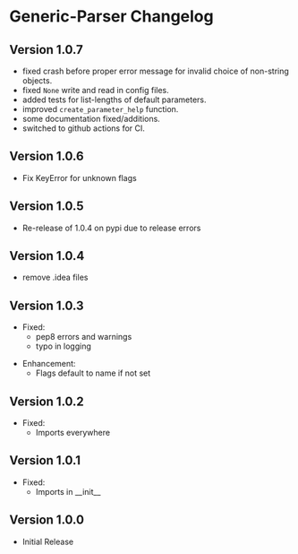 # Generic-Parser Changelog
## Version 1.0.7
 * fixed crash before proper error message for invalid choice of non-string
 objects. 
 * fixed `None` write and read in config files.
 * added tests for list-lengths of default parameters.
 * improved `create_parameter_help` function.
 * some documentation fixed/additions.
 * switched to github actions for CI.
 

## Version 1.0.6
 * Fix KeyError for unknown flags

## Version 1.0.5
 * Re-release of 1.0.4 on pypi due to release errors

## Version 1.0.4
 * remove .idea files

## Version 1.0.3
 - Fixed:
   * pep8 errors and warnings
   * typo in logging
 * Enhancement:
   * Flags default to name if not set 

## Version 1.0.2
 - Fixed:
   - Imports everywhere

## Version 1.0.1
 - Fixed:
   - Imports in \_\_init\_\_

## Version 1.0.0
 - Initial Release
